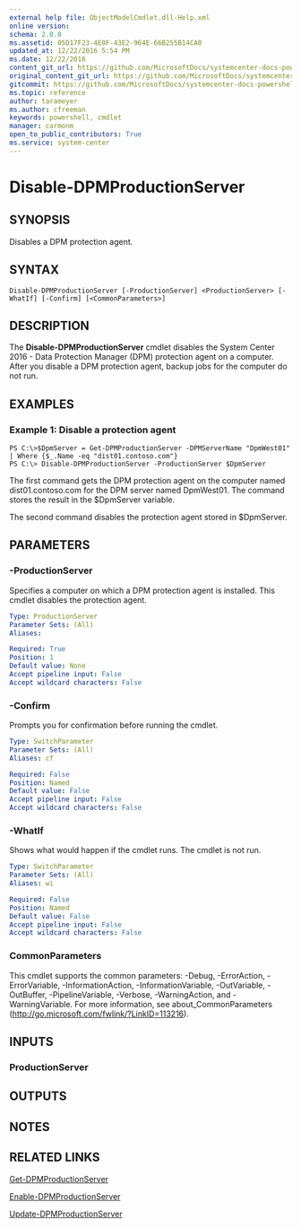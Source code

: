 ```yaml
---
external help file: ObjectModelCmdlet.dll-Help.xml
online version: 
schema: 2.0.0
ms.assetid: 05D17F23-4E0F-43E2-964E-66B255B14CA0
updated_at: 12/22/2016 5:54 PM
ms.date: 12/22/2016
content_git_url: https://github.com/MicrosoftDocs/systemcenter-docs-powershell/blob/master/systemcenter-cmdlets/SystemCenter2016/DataProtectionManager/vlatest/Disable-DPMProductionServer.md
original_content_git_url: https://github.com/MicrosoftDocs/systemcenter-docs-powershell/blob/master/systemcenter-cmdlets/SystemCenter2016/DataProtectionManager/vlatest/Disable-DPMProductionServer.md
gitcommit: https://github.com/MicrosoftDocs/systemcenter-docs-powershell/blob/17c3a51bd892aad46c731d9f381f0704b4815004/systemcenter-cmdlets/SystemCenter2016/DataProtectionManager/vlatest/Disable-DPMProductionServer.md
ms.topic: reference
author: tarameyer
ms.author: cfreeman
keywords: powershell, cmdlet
manager: carmonm
open_to_public_contributors: True
ms.service: system-center
---
```


# Disable-DPMProductionServer

## SYNOPSIS
Disables a DPM protection agent.

## SYNTAX

```
Disable-DPMProductionServer [-ProductionServer] <ProductionServer> [-WhatIf] [-Confirm] [<CommonParameters>]
```

## DESCRIPTION
The **Disable-DPMProductionServer** cmdlet disables the System Center 2016 - Data Protection Manager (DPM) protection agent on a computer.
After you disable a DPM protection agent, backup jobs for the computer do not run.

## EXAMPLES

### Example 1: Disable a protection agent
```
PS C:\>$DpmServer = Get-DPMProductionServer -DPMServerName "DpmWest01" | Where {$_.Name -eq "dist01.contoso.com"}
PS C:\> Disable-DPMProductionServer -ProductionServer $DpmServer
```

The first command gets the DPM protection agent on the computer named dist01.contoso.com for the DPM server named DpmWest01.
The command stores the result in the $DpmServer variable.

The second command disables the protection agent stored in $DpmServer.

## PARAMETERS

### -ProductionServer
Specifies a computer on which a DPM protection agent is installed.
This cmdlet disables the protection agent.

```yaml
Type: ProductionServer
Parameter Sets: (All)
Aliases: 

Required: True
Position: 1
Default value: None
Accept pipeline input: False
Accept wildcard characters: False
```

### -Confirm
Prompts you for confirmation before running the cmdlet.

```yaml
Type: SwitchParameter
Parameter Sets: (All)
Aliases: cf

Required: False
Position: Named
Default value: False
Accept pipeline input: False
Accept wildcard characters: False
```

### -WhatIf
Shows what would happen if the cmdlet runs.
The cmdlet is not run.

```yaml
Type: SwitchParameter
Parameter Sets: (All)
Aliases: wi

Required: False
Position: Named
Default value: False
Accept pipeline input: False
Accept wildcard characters: False
```

### CommonParameters
This cmdlet supports the common parameters: -Debug, -ErrorAction, -ErrorVariable, -InformationAction, -InformationVariable, -OutVariable, -OutBuffer, -PipelineVariable, -Verbose, -WarningAction, and -WarningVariable. For more information, see about_CommonParameters (http://go.microsoft.com/fwlink/?LinkID=113216).

## INPUTS

### ProductionServer

## OUTPUTS

## NOTES

## RELATED LINKS

[Get-DPMProductionServer](xref:SystemCenter2016/DataProtectionManager/vlatest/Get-DPMProductionServer.md)

[Enable-DPMProductionServer](xref:SystemCenter2016/DataProtectionManager/vlatest/Enable-DPMProductionServer.md)

[Update-DPMProductionServer](xref:SystemCenter2016/DataProtectionManager/vlatest/Update-DPMProductionServer.md)

